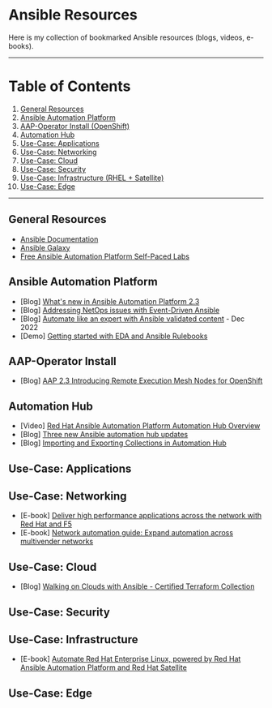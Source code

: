 # Ansible Resources

Here is my collection of bookmarked Ansible resources (blogs, videos, e-books).

---
# Table of Contents
1. [General Resources](#general-resources)
2. [Ansible Automation Platform](#ansible-automation-platform )
3. [AAP-Operator Install (OpenShift)](#aap-operator-install)
4. [Automation Hub](#automation-hub)
5. [Use-Case: Applications](#use-case-applications)
7. [Use-Case: Networking](#use-case-networking)
8. [Use-Case: Cloud](#use-case-cloud)
9. [Use-Case: Security](#use-case-security)
10. [Use-Case: Infrastructure (RHEL + Satellite)](#use-case-infrastructure)
11. [Use-Case: Edge](#use-case-edge)
---

## General Resources 
- [Ansible Documentation](https://docs.ansible.com/ansible/latest/index.html)
- [Ansible Galaxy](https://galaxy.ansible.com/)
- [Free Ansible Automation Platform Self-Paced Labs](https://www.ansible.com/products/ansible-training)

## Ansible Automation Platform 
- [Blog] [What's new in Ansible Automation Platform 2.3](https://www.ansible.com/blog/whats-new-in-red-hat-ansible-automation-platform-2.3)
- [Blog] [Addressing NetOps issues with Event-Driven Ansible](https://www.ansible.com/blog/addressing-netops-issues-with-event-driven-ansible)
- [Blog] [Automate like an expert with Ansible validated content](https://www.redhat.com/en/blog/automate-expert-ansible-validated-content) - Dec 2022
- [Demo] [Getting started with EDA and Ansible Rulebooks](https://youtu.be/aqQq5vD8-n0)

## AAP-Operator Install
- [Blog] [AAP 2.3 Introducing Remote Execution Mesh Nodes for OpenShift](https://www.ansible.com/blog/aap-2.3-introducing-remote-execution-mesh-nodes-for-openshift)

## Automation Hub 
- [Video] [Red Hat Ansible Automation Platform Automation Hub Overview](https://youtu.be/_aEX3HkjayI)
- [Blog] [Three new Ansible automation hub updates](https://www.ansible.com/blog/3-new-ansible-automation-hub-updates)
- [Blog] [Importing and Exporting Collections in Automation Hub](https://www.ansible.com/blog/importing/exporting-collections-in-automation-hubs)

## Use-Case: Applications

## Use-Case: Networking
- [E-book] [Deliver high performance applications across the network with Red Hat and F5](https://www.redhat.com/en/engage/network-automation-everyone-20221208?sc_cid=7013a0000026HqEAAU&blaid=4015065)
- [E-book] [Network automation guide: Expand automation across multivender networks](https://www.redhat.com/en/resources/network-automation-guide-ebook)

## Use-Case: Cloud
- [Blog] [Walking on Clouds with Ansible - Certified Terraform Collection](https://www.ansible.com/blog/walking-on-clouds-with-ansible)

## Use-Case: Security

## Use-Case: Infrastructure
- [E-book] [Automate Red Hat Enterprise Linux, powered by Red Hat Ansible Automation Platform and Red Hat Satellite](https://www.redhat.com/rhdc/managed-files/li-automate-linux-satellite-e-book-172606-202212-en.pdf)

## Use-Case: Edge

